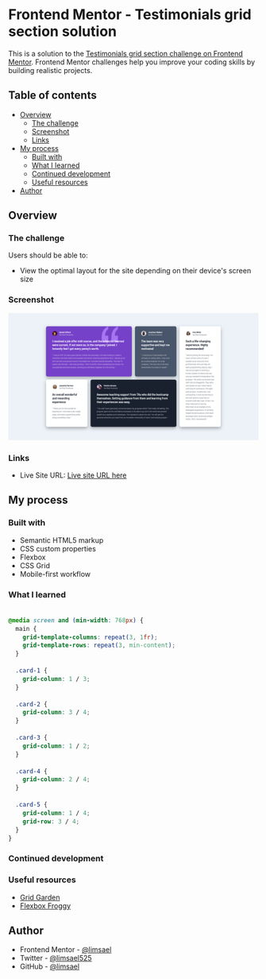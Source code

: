 # Frontend Mentor - Testimonials grid section solution

This is a solution to the [Testimonials grid section challenge on Frontend Mentor](https://www.frontendmentor.io/challenges/testimonials-grid-section-Nnw6J7Un7). Frontend Mentor challenges help you improve your coding skills by building realistic projects.

## Table of contents

- [Overview](#overview)
  - [The challenge](#the-challenge)
  - [Screenshot](#screenshot)
  - [Links](#links)
- [My process](#my-process)
  - [Built with](#built-with)
  - [What I learned](#what-i-learned)
  - [Continued development](#continued-development)
  - [Useful resources](#useful-resources)
- [Author](#author)

## Overview

### The challenge

Users should be able to:

- View the optimal layout for the site depending on their device's screen size

### Screenshot

![Testimonials grid section](./screenshot.png)

### Links

- Live Site URL: [Live site URL here](https://limsael.github.io/testimonials-grid-section/)

## My process

### Built with

- Semantic HTML5 markup
- CSS custom properties
- Flexbox
- CSS Grid
- Mobile-first workflow

### What I learned

```css

@media screen and (min-width: 768px) {
  main {
    grid-template-columns: repeat(3, 1fr);
    grid-template-rows: repeat(3, min-content);
  }

  .card-1 {
    grid-column: 1 / 3;
  }

  .card-2 {
    grid-column: 3 / 4;
  }

  .card-3 {
    grid-column: 1 / 2;
  }

  .card-4 {
    grid-column: 2 / 4;
  }

  .card-5 {
    grid-column: 1 / 4;
    grid-row: 3 / 4;
  }
}

```

### Continued development

### Useful resources

- [Grid Garden](https://cssgridgarden.com/)
- [Flexbox Froggy](https://flexboxfroggy.com/)
## Author

- Frontend Mentor - [@limsael](https://www.frontendmentor.io/profile/limsael)
- Twitter - [@limsael525](https://www.twitter.com/limsael525)
- GitHub - [@limsael](https://www.github.com/limsael)
